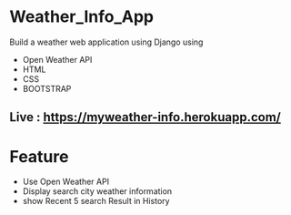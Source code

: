# Weather_Info_App
Build a weather web application using Django using 

* Open Weather API
* HTML
* CSS
* BOOTSTRAP

## Live : https://myweather-info.herokuapp.com/

# Feature 
* Use Open Weather API
* Display search city weather information
* show Recent 5 search Result in History
